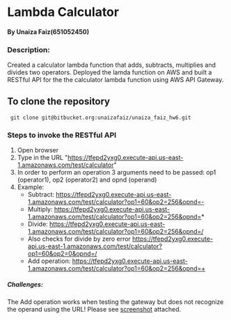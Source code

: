 # Lambda Calculator
#### By Unaiza Faiz(651052450)
### Description: 
Created a calculator lambda function that adds, subtracts, multiplies and divides two operators.
Deployed the lamda function on AWS and built a RESTful API for the the calculator lambda function using AWS API Gateway.

## To clone the repository
`` git clone git@bitbucket.org:unaizafaiz/unaiza_faiz_hw6.git``

### Steps to invoke the RESTful API
1. Open browser
2. Type in the URL "https://tfepd2yxg0.execute-api.us-east-1.amazonaws.com/test/calculator"
3. In order to perform an operation 3 arguments need to be passed: op1 (operator1), op2 (operator2) and opnd (operand)
4. Example:
	- Subtract: https://tfepd2yxg0.execute-api.us-east-1.amazonaws.com/test/calculator?op1=60&op2=256&opnd=-
	- Multiply: https://tfepd2yxg0.execute-api.us-east-1.amazonaws.com/test/calculator?op1=60&op2=256&opnd=*
	- Divide: https://tfepd2yxg0.execute-api.us-east-1.amazonaws.com/test/calculator?op1=60&op2=256&opnd=/
	- Also checks for divide by zero error https://tfepd2yxg0.execute-api.us-east-1.amazonaws.com/test/calculator?op1=60&op2=0&opnd=/
	- Add operation: https://tfepd2yxg0.execute-api.us-east-1.amazonaws.com/test/calculator?op1=60&op2=256&opnd=+

##### Challenges: 
The Add operation works when testing the gateway but does not recognize the operand using the URL! Please see [screenshot](./AddRESTCalc.png) attached. 
	

